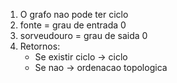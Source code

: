 
1. O grafo nao pode ter ciclo
2. fonte = grau de entrada 0
3. sorveudouro = grau de saida 0
4. Retornos:
    - Se existir ciclo -> ciclo
    - Se nao -> ordenacao topologica